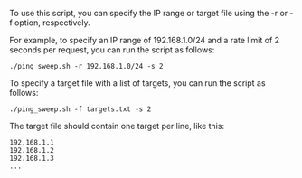 To use this script, you can specify the IP range or target file using the -r or -f option, respectively.



For example, to specify an IP range of 192.168.1.0/24 and a rate limit of 2 seconds per request, you can run the script as follows:
```
./ping_sweep.sh -r 192.168.1.0/24 -s 2
```



To specify a target file with a list of targets, you can run the script as follows:
```
./ping_sweep.sh -f targets.txt -s 2
```



The target file should contain one target per line, like this:
```
192.168.1.1
192.168.1.2
192.168.1.3
...
```
